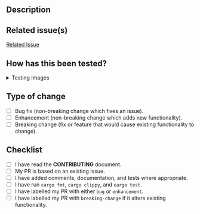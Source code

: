 <!-- Provide a general summary of your changes in the Title above -->

## Description

<!-- Describe your changes in detail here -->

## Related issue(s)
<!-- This project only accepts pull requests that are related to open issues -->
<!-- If suggesting a new feature or change, discuss it with maintainers in an issue first -->
<!-- If fixing a bug, there should be an issue describing steps to reproduce -->
<!-- Please link to the issue(s) -->

[Related Issue](https://github.com/adamazing/colorbuddy/issues/)

## How has this been tested?
<!-- Describe how you tested your changes. If you have added new tests, mention them here. -->
<!-- If you used a particular image for testing, please attach it here hidden beneath a details/summary section -->

<details>
<summary>Testing Images</summary>
<!-- Images -- if any -- can go here -->
</details>

## Type of change
<!-- The type of change you are making -->
- [ ] Bug fix (non-breaking change which fixes an issue).
- [ ] Enhancement (non-breaking change which adds new functionality).
- [ ] Breaking change (fix or feature that would cause existing functionality to change).

## Checklist

- [ ] I have read the **CONTRIBUTING** document.
- [ ] My PR is based on an existing Issue.
- [ ] I have added comments, documentation, and tests where appropriate.
- [ ] I have run `cargo fmt`, `cargo clippy`, and `cargo test`.
- [ ] I have labelled my PR with either `bug` or `enhancement`.
- [ ] I have labelled my PR with `breaking-change` if it alters existing functionality.

